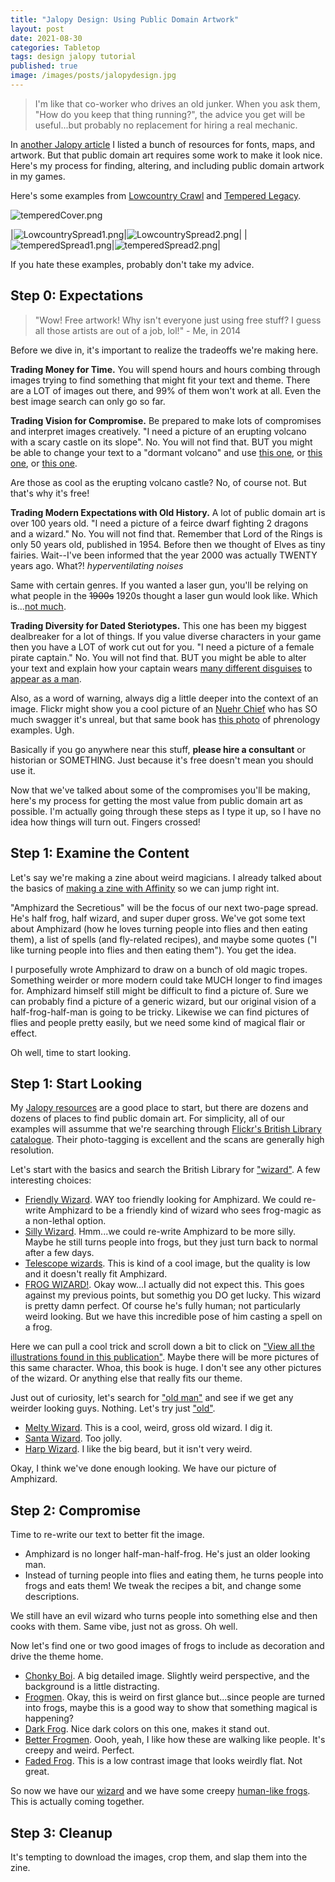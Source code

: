 ```yaml
---
title: "Jalopy Design: Using Public Domain Artwork"
layout: post
date: 2021-08-30
categories: Tabletop
tags: design jalopy tutorial
published: true
image: /images/posts/jalopydesign.jpg
---
```


> I'm like that co-worker who drives an old junker. When you ask them, "How do you keep that thing running?", the advice you get will be useful...but probably no replacement for hiring a real mechanic.

In [another Jalopy article](/david/2019/08/JalopyResources) I listed a bunch of resources for fonts, maps, and artwork. But that public domain art requires some work to make it look nice. Here's my process for finding, altering, and including public domain artwork in my games.

Here's some examples from [Lowcountry Crawl](lowcountry-crawl) and [Tempered Legacy](tempered-legacy).

![temperedCover.png](/images/posts/temperedCover.png)

|![LowcountrySpread1.png](/images/posts/LowcountrySpread1.png)|![LowcountrySpread2.png](/images/posts/LowcountrySpread2.png)|
|![temperedSpread1.png](/images/posts/temperedSpread1.png)|![temperedSpread2.png](/images/posts/temperedSpread2.png)|

If you hate these examples, probably don't take my advice.

## Step 0: Expectations

> "Wow! Free artwork! Why isn't everyone just using free stuff? I guess all those artists are out of a job, lol!" - Me, in 2014

Before we dive in, it's important to realize the tradeoffs we're making here.

**Trading Money for Time.** You will spend hours and hours combing through images trying to find something that might fit your text and theme. There are a LOT of images out there, and 99% of them won't work at all. Even the best image search can only go so far.

**Trading Vision for Compromise.** Be prepared to make lots of compromises and interpret images creatively. "I need a picture of an erupting volcano with a scary castle on its slope". No. You will not find that. BUT you might be able to change your text to a "dormant volcano" and use [this one](https://www.flickr.com/photos/britishlibrary/11205154945), or [this one](https://www.flickr.com/photos/britishlibrary/11306688484), or [this one](https://www.flickr.com/photos/britishlibrary/11072087176).

Are those as cool as the erupting volcano castle? No, of course not. But that's why it's free!

**Trading Modern Expectations with Old History.** A lot of public domain art is over 100 years old. "I need a picture of a feirce dwarf fighting 2 dragons and a wizard." No. You will not find that. Remember that Lord of the Rings is only 50 years old, published in 1954. Before then we thought of Elves as tiny fairies. Wait--I've been informed that the year 2000 was actually TWENTY years ago. What?! *hyperventilating noises*

Same with certain genres. If you wanted a laser gun, you'll be relying on what people in the ~~1900s~~ 1920s thought a laser gun would look like. Which is...[not much](https://www.flickr.com/search/?user_id=12403504%40N02&view_all=1&text=laser%20gun).

**Trading Diversity for Dated Steriotypes.** This one has been my biggest dealbreaker for a lot of things. If you value diverse characters in your game then you have a LOT of work cut out for you. "I need a picture of a female pirate captain." No. You will not find that. BUT you might be able to alter your text and explain how your captain wears [many different disguises](https://www.flickr.com/photos/britishlibrary/11053345634) to [appear as a man](https://www.flickr.com/photos/britishlibrary/12458980783).

Also, as a word of warning, always dig a little deeper into the context of an image. Flickr might show you a cool picture of an [Nuehr Chief](https://www.flickr.com/photos/britishlibrary/11203034193) who has SO much swagger it's unreal, but that same book has [this photo](https://www.flickr.com/photos/britishlibrary/11207268943) of phrenology examples. Ugh. 

Basically if you go anywhere near this stuff, **please hire a consultant** or historian or SOMETHING. Just because it's free doesn't mean you should use it.

Now that we've talked about some of the compromises you'll be making, here's my process for getting the most value from public domain art as possible. I'm actually going through these steps as I type it up, so I have no idea how things will turn out. Fingers crossed!

## Step 1: Examine the Content

Let's say we're making a zine about weird magicians. I already talked about the basics of [making a zine with Affinity](/david/2019/11/JalopyZine) so we can jump right int.

"Amphizard the Secretious" will be the focus of our next two-page spread. He's half frog, half wizard, and super duper gross. We've got some text about Amphizard (how he loves turning people into flies and then eating them), a list of spells (and fly-related recipes), and maybe some quotes ("I like turning people into flies and then eating them"). You get the idea.

I purposefully wrote Amphizard to draw on a bunch of old magic tropes. Something weirder or more modern could take MUCH longer to find images for. Amphizard himself still might be difficult to find a picture of. Sure we can probably find a picture of a generic wizard, but our original vision of a half-frog-half-man is going to be tricky. Likewise we can find pictures of flies and people pretty easily, but we need some kind of magical flair or effect.

Oh well, time to start looking.

## Step 1: Start Looking

My [Jalopy resources](/david/2019/08/JalopyResources) are a good place to start, but there are dozens and dozens of places to find public domain art. For simplicity, all of our examples will assumme that we're searching through [Flickr's British Library catalogue](https://www.flickr.com/photos/britishlibrary/). Their photo-tagging is excellent and the scans are generally high resolution.

Let's start with the basics and search the British Library for ["wizard"](https://www.flickr.com/search/?user_id=12403504%40N02&view_all=1&text=wizard). A few interesting choices:

 - [Friendly Wizard](https://www.flickr.com/photos/britishlibrary/11139917623). WAY too friendly looking for Amphizard. We could re-write Amphizard to be a friendly kind of wizard who sees frog-magic as a non-lethal option.
 - [Silly Wizard](https://www.flickr.com/photos/britishlibrary/11238638173). Hmm...we could re-write Amphizard to be more silly. Maybe he still turns people into frogs, but they just turn back to normal after a few days.
 - [Telescope wizards](https://www.flickr.com/photos/britishlibrary/11264668164). This is kind of a cool image, but the quality is low and it doesn't really fit Amphizard.
 - [FROG WIZARD!](https://www.flickr.com/photos/britishlibrary/11229886075). Okay wow...I actually did not expect this. This goes against my previous points, but somethig you DO get lucky. This wizard is pretty damn perfect. Of course he's fully human; not particularly weird looking. But we have this incredible pose of him casting a spell on a frog.

Here we can pull a cool trick and scroll down a bit to click on ["View all the illustrations found in this publication"](https://www.flickr.com/photos/britishlibrary/tags/sysnum001433100). Maybe there will be more pictures of this same character. Whoa, this book is huge. I don't see any other pictures of the wizard. Or anything else that really fits our theme.

Just out of curiosity, let's search for ["old man"](https://www.flickr.com/search/?user_id=12403504%40N02&view_all=1&text=old%20man) and see if we get any weirder looking guys. Nothing. Let's try just ["old"](https://www.flickr.com/search/?user_id=12403504%40N02&view_all=1&text=old).

 - [Melty Wizard](https://www.flickr.com/photos/britishlibrary/11301307354). This is a cool, weird, gross old wizard. I dig it. 
 - [Santa Wizard](https://www.flickr.com/photos/britishlibrary/11195180743). Too jolly.
 - [Harp Wizard](https://www.flickr.com/photos/britishlibrary/11133197506). I like the big beard, but it isn't very weird.

Okay, I think we've done enough looking. We have our picture of Amphizard. 

## Step 2: Compromise

Time to re-write our text to better fit the image. 

 - Amphizard is no longer half-man-half-frog. He's just an older looking man.
 - Instead of turning people into flies and eating them, he turns people into frogs and eats them! We tweak the recipes a bit, and change some descriptions.

We still have an evil wizard who turns people into something else and then cooks with them. Same vibe, just not as gross. Oh well.


Now let's find one or two good images of frogs to include as decoration and drive the theme home.

 - [Chonky Boi](https://www.flickr.com/photos/britishlibrary/11306698433). A big detailed image. Slightly weird perspective, and the background is a little distracting.
 - [Frogmen](https://www.flickr.com/photos/britishlibrary/11265311783). Okay, this is weird on first glance but...since people are turned into frogs, maybe this is a good way to show that something magical is happening?
 - [Dark Frog](https://www.flickr.com/photos/britishlibrary/11024515353). Nice dark colors on this one, makes it stand out.
 - [Better Frogmen](https://www.flickr.com/photos/britishlibrary/11149817095). Oooh, yeah, I like how these are walking like people. It's creepy and weird. Perfect.
 - [Faded Frog](https://www.flickr.com/photos/britishlibrary/11006038064). This is a low contrast image that looks weirdly flat. Not great.

So now we have our [wizard](https://www.flickr.com/photos/britishlibrary/11229886075) and we have some creepy [human-like frogs](https://www.flickr.com/photos/britishlibrary/11149817095). This is actually coming together.

## Step 3: Cleanup

It's tempting to download the images, crop them, and slap them into the zine.